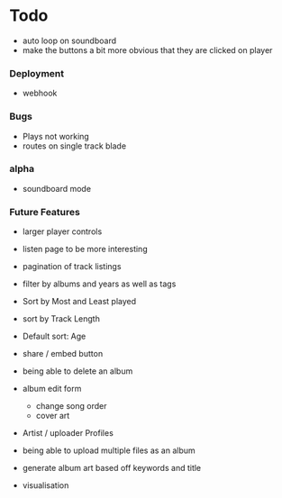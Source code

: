 # Todo

 - auto loop on soundboard
 - make the buttons a bit more obvious that they are clicked on player

### Deployment

 - webhook

### Bugs

 - Plays not working
 - routes on single track blade

### alpha

 - soundboard mode

### Future Features

- larger player controls
- listen page to be more interesting
- pagination of track listings

- filter by albums and years as well as tags
- Sort by Most and Least played
- sort by Track Length
- Default sort: Age

- share / embed button
- being able to delete an album
- album edit form
  - change song order
  - cover art
- Artist / uploader Profiles
- being able to upload multiple files as an album

- generate album art based off keywords and title
- visualisation
